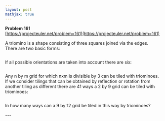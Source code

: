 ```yaml
---
layout: post
mathjax: true
---
```

**Problem 161**  
[https://projecteuler.net/problem=161](https://projecteuler.net/problem=161)

<p>A triomino is a shape consisting of three squares joined via the edges.
There are two basic forms:</p>

<p class="center"><img src="project/images/p161_trio1.gif" class="dark_img" alt="" /></p>

<p>If all possible orientations are taken into account there are six:</p>

<p class="center"><img src="project/images/p161_trio3.gif" class="dark_img" alt="" /></p>

<p>Any n by m grid for which nxm is divisible by 3 can be tiled with triominoes.<br />
If we consider tilings that can be obtained by reflection or rotation from another tiling as different there are 41 ways a 2 by 9 grid can be  tiled with triominoes:</p>

<p class="center"><img src="project/images/p161_k9.gif" class="dark_img" alt="" /></p>

<p>In how many ways can a 9 by 12 grid be tiled in this way by triominoes?</p>
---
